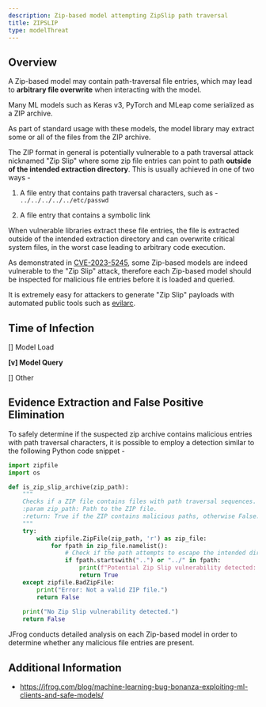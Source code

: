 ```yaml
---
description: Zip-based model attempting ZipSlip path traversal
title: ZIPSLIP
type: modelThreat
---
```



## Overview

A Zip-based model may contain path-traversal file entries, which may lead to **arbitrary file overwrite** when interacting with the model.

Many ML models such as Keras v3, PyTorch and MLeap come serialized as a ZIP archive. 

As part of standard usage with these models, the model library may extract some or all of the files from the ZIP archive.

The ZIP format in general is potentially vulnerable to a path traversal attack nicknamed "Zip Slip" where some zip file entries can point to path **outside of the intended extraction directory**. This is usually achieved in one of two ways -

1. A file entry that contains path traversal characters, such as - `../../../../../etc/passwd`

2. A file entry that contains a symbolic link

   

When vulnerable libraries extract these file entries, the file is extracted outside of the intended extraction directory and can overwrite critical system files, in the worst case leading to arbitrary code execution.

As demonstrated in [CVE-2023-5245](https://research.jfrog.com/vulnerabilities/mleap-path-traversal-rce-xray-532656/), some Zip-based models are indeed vulnerable to the "Zip Slip" attack, therefore each Zip-based model should be inspected for malicious file entries before it is loaded and queried.

It is extremely easy for attackers to generate "Zip Slip" payloads with automated public tools such as [evilarc](https://github.com/ptoomey3/evilarc/tree/master).



## Time of Infection

[] Model Load

**[v] Model Query**

[] Other



## Evidence Extraction and False Positive Elimination

To safely determine if the suspected zip archive contains malicious entries with path traversal characters,  it is possible to employ a detection similar to the following Python code snippet -

```python
import zipfile
import os

def is_zip_slip_archive(zip_path):
    """
    Checks if a ZIP file contains files with path traversal sequences.
    :param zip_path: Path to the ZIP file.
    :return: True if the ZIP contains malicious paths, otherwise False.
    """
    try:
        with zipfile.ZipFile(zip_path, 'r') as zip_file:
            for fpath in zip_file.namelist():
                # Check if the path attempts to escape the intended directory
                if fpath.startswith("..") or "../" in fpath:
                    print(f"Potential Zip Slip vulnerability detected: {fpath}")
                    return True            
    except zipfile.BadZipFile:
        print("Error: Not a valid ZIP file.")
        return False
    
    print("No Zip Slip vulnerability detected.")
    return False
```



JFrog conducts detailed analysis on each Zip-based model in order to determine whether any malicious file entries are present.



## Additional Information

* https://jfrog.com/blog/machine-learning-bug-bonanza-exploiting-ml-clients-and-safe-models/
